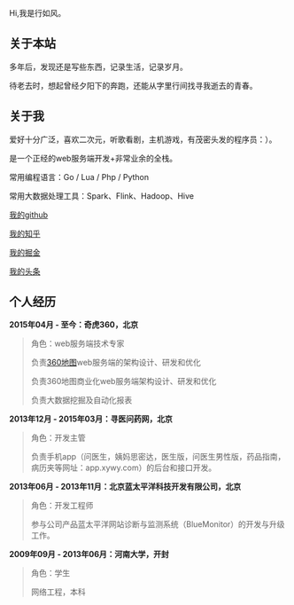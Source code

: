 
Hi,我是行如风。

## 关于本站

多年后，发现还是写些东西，记录生活，记录岁月。

待老去时，想起曾经夕阳下的奔跑，还能从字里行间找寻我逝去的青春。




## 关于我

爱好十分广泛，喜欢二次元，听歌看剧，主机游戏，有茂密头发的程序员：）。

是一个正经的web服务端开发+非常业余的全栈。


常用编程语言：Go / Lua / Php / Python

常用大数据处理工具：Spark、Flink、Hadoop、Hive

[我的github](https://github.com/TheFutureIsOurs)

[我的知乎](https://www.zhihu.com/people/xingrufeng)

[我的掘金](https://juejin.cn/user/3350967174039768)

[我的头条](https://www.toutiao.com/c/user/token/MS4wLjABAAAAKa7kLUZHj5kyHZ8RXMnG6TnC3C3Pc0NSlcNPQNMuyGA/)


## 个人经历

**2015年04月 - 至今：奇虎360，北京**

> 角色：web服务端技术专家
> 
> 负责[360地图](https://ditu.so.com)web服务端的架构设计、研发和优化
> 
> 负责360地图商业化web服务端架构设计、研发和优化
> 
> 负责大数据挖掘及自动化报表


**2013年12月 - 2015年03月：寻医问药网，北京**

> 角色：开发主管
> 
> 负责手机app（问医生，姨妈思密达，医生版，问医生男性版，药品指南，病历夹等网址：app.xywy.com）的后台和接口开发。

**2013年06月 - 2013年11月：北京蓝太平洋科技开发有限公司，北京**

> 角色：开发工程师
> 
> 参与公司产品蓝太平洋网站诊断与监测系统（BlueMonitor）的开发与升级工作。

**2009年09月 - 2013年06月：河南大学，开封**

> 角色：学生
> 
> 网络工程，本科











